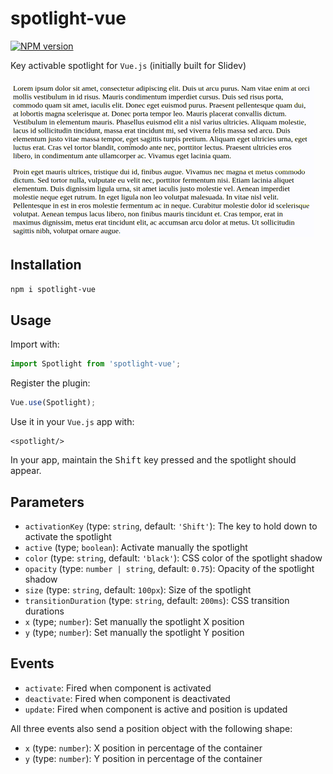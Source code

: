 # spotlight-vue

[![NPM version](https://img.shields.io/npm/v/spotlight-vue?color=3AB9D4&label=)](https://www.npmjs.com/package/spotlight-vue)

Key activable spotlight for `Vue.js` (initially built for Slidev)

![Spotlight demo](./assets/spotlight.gif)

## Installation

```bash
npm i spotlight-vue
```

## Usage

Import with:
```js
import Spotlight from 'spotlight-vue';
```

Register the plugin:
```js
Vue.use(Spotlight);
```

Use it in your `Vue.js` app with:
```vue
<spotlight/>
```

In your app, maintain the <kbd>Shift</kbd> key pressed and the spotlight should appear.

## Parameters

* `activationKey` (type: `string`, default: `'Shift'`): The key to hold down to activate the spotlight
* `active` (type; `boolean`): Activate manually the spotlight
* `color` (type: `string`, default: `'black'`): CSS color of the spotlight shadow
* `opacity` (type: `number | string`, default: `0.75`): Opacity of the spotlight shadow
* `size` (type: `string`, default: `100px`): Size of the spotlight
* `transitionDuration` (type: `string`, default: `200ms`): CSS transition durations
* `x` (type; `number`): Set manually the spotlight X position
* `y` (type; `number`): Set manually the spotlight Y position

## Events

* `activate`: Fired when component is activated
* `deactivate`: Fired when component is deactivated
* `update`: Fired when component is active and position is updated

All three events also send a position object with the following shape:

* `x` (type: `number`): X position in percentage of the container
* `y` (type: `number`): Y position in percentage of the container
